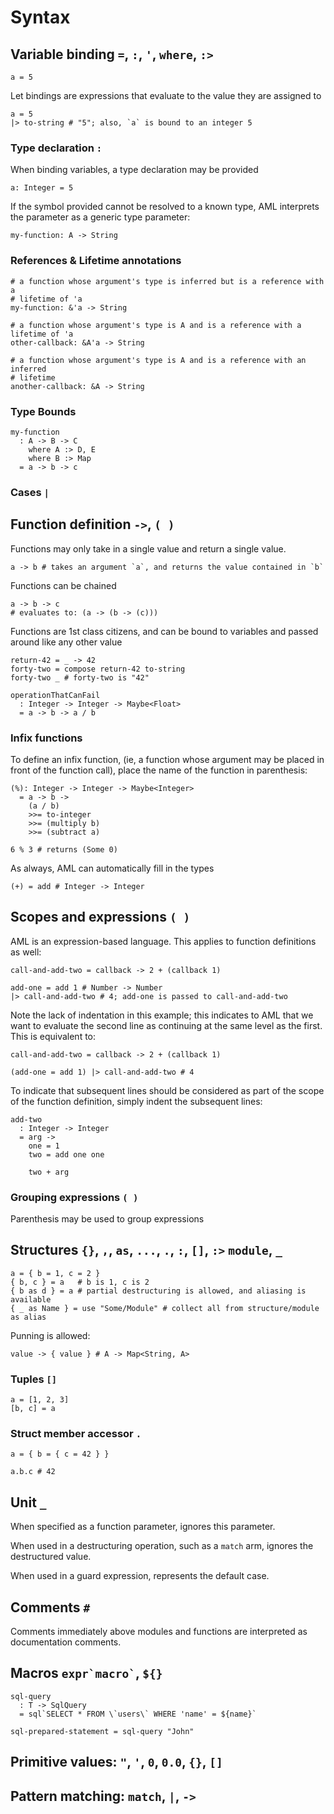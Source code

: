 # Syntax

## Variable binding `=`, `:`, `'`, `where`, `:>`

```aml
a = 5
```

Let bindings are expressions that evaluate to the value they are assigned to

```aml
a = 5
|> to-string # "5"; also, `a` is bound to an integer 5
```

### Type declaration `:`

When binding variables, a type declaration may be provided

```aml
a: Integer = 5
```

If the symbol provided cannot be resolved to a known type, AML interprets the
parameter as a generic type parameter:

```aml
my-function: A -> String
```

### References & Lifetime annotations

```aml
# a function whose argument's type is inferred but is a reference with a
# lifetime of 'a
my-function: &'a -> String

# a function whose argument's type is A and is a reference with a lifetime of 'a
other-callback: &A'a -> String

# a function whose argument's type is A and is a reference with an inferred
# lifetime
another-callback: &A -> String
```

### Type Bounds

```aml
my-function
  : A -> B -> C
    where A :> D, E
    where B :> Map
  = a -> b -> c
```

### Cases `|`

## Function definition `->`, `( )`

Functions may only take in a single value and return a single value.

```aml
a -> b # takes an argument `a`, and returns the value contained in `b`
```

Functions can be chained

```aml
a -> b -> c
# evaluates to: (a -> (b -> (c)))
```

Functions are 1st class citizens, and can be bound to variables and passed
around like any other value

```aml
return-42 = _ -> 42
forty-two = compose return-42 to-string
forty-two _ # forty-two is "42"

operationThatCanFail
  : Integer -> Integer -> Maybe<Float>
  = a -> b -> a / b
```

### Infix functions

To define an infix function, (ie, a function whose argument may be placed in
front of the function call), place the name of the function in parenthesis:

```aml
(%): Integer -> Integer -> Maybe<Integer>
  = a -> b ->
    (a / b)
    >>= to-integer
    >>= (multiply b)
    >>= (subtract a)

6 % 3 # returns (Some 0)
```

As always, AML can automatically fill in the types

```aml
(+) = add # Integer -> Integer
```

## Scopes and expressions `( )`

AML is an expression-based language.
This applies to function definitions as well:

```aml
call-and-add-two = callback -> 2 + (callback 1)

add-one = add 1 # Number -> Number
|> call-and-add-two # 4; add-one is passed to call-and-add-two
```

Note the lack of indentation in this example; this indicates to AML that we
want to evaluate the second line as continuing at the same level as the first.
This is equivalent to:

```aml
call-and-add-two = callback -> 2 + (callback 1)

(add-one = add 1) |> call-and-add-two # 4
```

To indicate that subsequent lines should be considered as part of the scope of
the function definition, simply indent the subsequent lines:

```aml
add-two
  : Integer -> Integer
  = arg ->
    one = 1
    two = add one one

    two + arg
```

### Grouping expressions `( )`

Parenthesis may be used to group expressions

## Structures `{}`, `,`, `as`, `...`, `.`, `:`, `[]`, `:>` `module`, `_`

```aml
a = { b = 1, c = 2 }
{ b, c } = a   # b is 1, c is 2
{ b as d } = a # partial destructuring is allowed, and aliasing is available
{ _ as Name } = use "Some/Module" # collect all from structure/module as alias
```

Punning is allowed:

```aml
value -> { value } # A -> Map<String, A>
```

### Tuples `[]`

```aml
a = [1, 2, 3]
[b, c] = a
```

### Struct member accessor `.`

```aml
a = { b = { c = 42 } }

a.b.c # 42
```

## Unit `_`

When specified as a function parameter, ignores this parameter.

When used in a destructuring operation, such as a `match` arm, ignores the
destructured value.

When used in a guard expression, represents the default case.

## Comments `#`

Comments immediately above modules and functions are interpreted as
documentation comments.

## Macros `` expr`macro` ``, `${}`

```aml
sql-query
  : T -> SqlQuery
  = sql`SELECT * FROM \`users\` WHERE 'name' = ${name}`

sql-prepared-statement = sql-query "John"
```

## Primitive values: `"`, `'`, `0`, `0.0`, `{}`, `[]`

## Pattern matching: `match`, `|`, `->`
